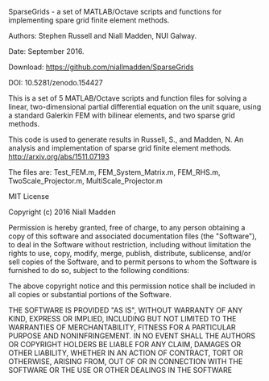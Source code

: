 SparseGrids - a set of MATLAB/Octave scripts and functions
for implementing spare grid finite element methods.

Authors:  Stephen Russell and Niall Madden, NUI Galway. 

Date:     September 2016.

Download: https://github.com/niallmadden/SparseGrids

DOI:      10.5281/zenodo.154427  


This is a set of 5 MATLAB/Octave scripts and function files for solving a 
linear, two-dimensional partial differential equation on the unit square,
using a standard Galerkin FEM with bilinear elements, and two sparse grid methods.

This code is used to generate results in Russell, S., and Madden, N. 
An analysis and implementation of sparse grid finite element methods. 
http://arxiv.org/abs/1511.07193

The files are: Test_FEM.m, FEM_System_Matrix.m, FEM_RHS.m, TwoScale_Projector.m, MultiScale_Projector.m

MIT License

Copyright (c) 2016 Niall Madden

Permission is hereby granted, free of charge, to any person obtaining a 
copy of this software and associated documentation files (the "Software"), 
to deal in the Software without restriction, including without limitation 
the rights to use, copy, modify, merge, publish, distribute, sublicense, 
and/or sell copies of the Software, and to permit persons to whom the 
Software is furnished to do so, subject to the following conditions:

The above copyright notice and this permission notice shall be included 
in all copies or substantial portions of the Software.

THE SOFTWARE IS PROVIDED "AS IS", WITHOUT WARRANTY OF ANY KIND, EXPRESS 
OR IMPLIED, INCLUDING BUT NOT LIMITED TO THE WARRANTIES OF MERCHANTABILITY, 
FITNESS FOR A PARTICULAR PURPOSE AND NONINFRINGEMENT. IN NO EVENT SHALL THE 
AUTHORS OR COPYRIGHT HOLDERS BE LIABLE FOR ANY CLAIM, DAMAGES OR OTHER 
LIABILITY, WHETHER IN AN ACTION OF CONTRACT, TORT OR OTHERWISE, ARISING 
FROM, OUT OF OR IN CONNECTION WITH THE SOFTWARE OR THE USE OR OTHER 
DEALINGS IN THE SOFTWARE